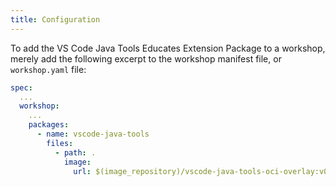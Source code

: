 ```yaml
---
title: Configuration
---
```


To add the VS Code Java Tools Educates Extension Package to a workshop,
merely add the following excerpt to the workshop manifest file,
or `workshop.yaml` file:

```yaml
spec:
  ...
  workshop:
    ...
    packages:
      - name: vscode-java-tools
        files:
          - path: .
            image:
              url: $(image_repository)/vscode-java-tools-oci-overlay:v0.29.2
```
